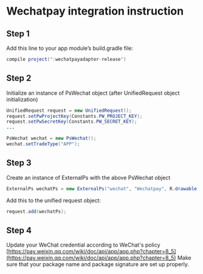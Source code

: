 # Wechatpay integration instruction

## Step 1
Add this line to your app module’s build.gradle file:
```java
compile project(':wechatpayadapter-release')
```
      
## Step 2
Initialize an instance of PsWechat object (after UnifiedRequest object initialization)
```java
UnifiedRequest request = new UnifiedRequest();
request.setPwProjectKey(Constants.PW_PROJECT_KEY);
request.setPwSecretKey(Constants.PW_SECRET_KEY);
...

PsWechat wechat = new PsWechat();
wechat.setTradeType("APP");
```

## Step 3
Create an instance of ExternalPs with the above PsWechat object
```java
ExternalPs wechatPs = new ExternalPs("wechat", "Wechatpay", R.drawable.ps_logo_wechat_pay, wechat);
```
Add this to the unified request object:
```java
request.add(wechatPs);
```

## Step 4
Update your WeChat credential according to WeChat's policy 
[https://pay.weixin.qq.com/wiki/doc/api/app/app.php?chapter=8_5](https://pay.weixin.qq.com/wiki/doc/api/app/app.php?chapter=8_5)
Make sure that your package name and package signature are set up properly.